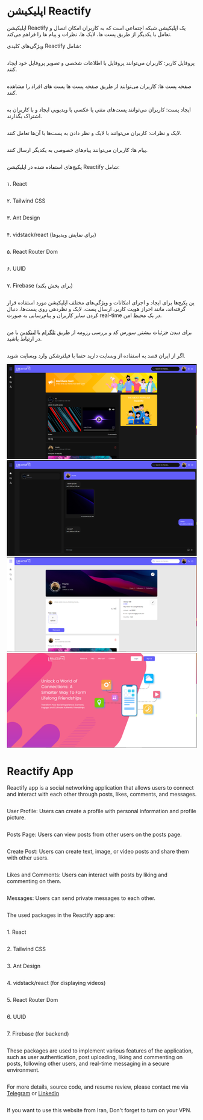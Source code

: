 # اپلیکیشن Reactify
اپلیکیشن Reactify یک اپلیکیشن شبکه اجتماعی است که به کاربران امکان اتصال و تعامل با یکدیگر از طریق پست ها، لایک‌ ها، نظرات و پیام‌ ها را فراهم می‌کند.

ویژگی‌های کلیدی Reactify شامل:
<div style="display: flex; flex-direction: column; " >
  <p>پروفایل کاربر: کاربران می‌توانند پروفایل با اطلاعات شخصی و تصویر پروفایل خود ایجاد کنند.</p>
  <p>صفحه پست ها: کاربران می‌توانند از طریق صفحه پست ها پست های افراد را مشاهده کنند.</p>
  <p>ایجاد پست: کاربران می‌توانند پست‌های متنی یا عکسی یا ویدیویی ایجاد و با کاربران به اشتراک بگذارند.</p>
  <p>لایک و نظرات: کاربران می‌توانند با لایک و نظر دادن به پست‌ها با آن‌ها تعامل کنند.</p>
  <p>پیام‌ ها: کاربران می‌توانند پیام‌های خصوصی به یکدیگر ارسال کنند.</p>
</div>

پکیج‌های استفاده شده در اپلیکیشن Reactify شامل:
<div style="display: flex; flex-direction: column; " >
  <p>۱. React</p>
  <p>۲. Tailwind CSS</p>
  <p>۳. Ant Design</p>
  <p>۴. vidstack/react (برای نمایش ویدیوها)</p>
  <p>۵. React Router Dom</p>
  <p>۶. UUID</p>
  <p>۷. Firebase (برای بخش بکند)</p>
</div>

<div style="display: flex; flex-direction: column; " >
  <p>ین پکیج‌ها برای ایجاد و اجرای امکانات و ویژگی‌های مختلف اپلیکیشن مورد استفاده قرار گرفته‌اند، مانند احراز هویت کاربر، ارسال پست، لایک و نظردهی روی پست‌ها، دنبال کردن سایر کاربران و پیام‌رسانی به صورت real-time در یک محیط امن.</p>
  <p>برای دیدن جزئیات بیشتر, سورس کد و بررسی رزومه از طریق <a target="_blank" href="https://t.me/npouriaa">تلگرام</a> یا <a target="_blank" href="https://www.linkedin.com/in/npouriaa">لینکدین</a> با من در ارتباط باشید.</p>
</div>

اگر از ایران قصد به استفاده از وبسایت دارید حتما با فیلترشکن وارد وبسایت شوید.

<div>
<img src="./screen1.png" alt="My Image">
<img src="./screen2.png" alt="My Image">
<img src="./screen3.png" alt="My Image">
<img src="./screen4.png" alt="My Image">
</div>


# Reactify App
Reactify app is a social networking application that allows users to connect and interact with each other through posts, likes, comments, and messages.

<div style="display: flex; flex-direction: column; " >
  <p>User Profile: Users can create a profile with personal information and profile picture.</p>
  <p>Posts Page: Users can view posts from other users on the posts page.</p>
  <p>Create Post: Users can create text, image, or video posts and share them with other users.</p>
  <p>Likes and Comments: Users can interact with posts by liking and commenting on them.</p>
  <p>Messages: Users can send private messages to each other.</p>
</div>

The used packages in the Reactify app are:

<div style="display: flex; flex-direction: column; " >
  <p>1. React</p>
  <p>2. Tailwind CSS</p>
  <p>3. Ant Design</p>
  <p>4. vidstack/react (for displaying videos)</p>
  <p>5. React Router Dom</p>
  <p>6. UUID</p>
  <p>7. Firebase (for backend)</p>
</div>

<div style="display: flex; flex-direction: column; " >
  <p>These packages are used to implement various features of the application, such as user authentication, post uploading, liking and commenting on posts, following other users, and real-time messaging in a secure environment.</p>
  <p>For more details, source code, and resume review, please contact me via <a target="_blank" href="https://t.me/npouriaa">Telegram</a> or <a target="_blank" href="https://www.linkedin.com/in/npouriaa">Linkedin</a> </p>
</div>

If you want to use this website from Iran, Don't forget to turn on your VPN.
